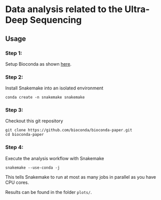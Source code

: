 # Data analysis related to the Ultra-Deep Sequencing

## Usage

### Step 1:

Setup Bioconda as shown [here](https://bioconda.github.io).

### Step 2:

Install Snakemake into an isolated environment

    conda create -n snakemake snakemake

### Step 3:

Checkout this git repository

    git clone https://github.com/bioconda/bioconda-paper.git
    cd bioconda-paper

### Step 4:

Execute the analysis workflow with Snakemake

    snakemake --use-conda -j

This tells Snakemake to run at most as many jobs in parallel as you have CPU cores.

Results can be found in the folder `plots/`.
